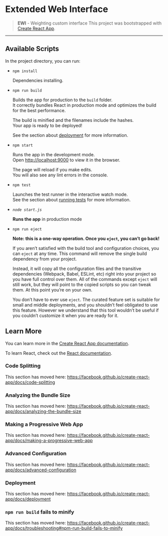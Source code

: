 # **E**xtended **W**eb **I**nterface
> **EWI** - Weighting custom interface
This project was bootstrapped with [Create React App](https://github.com/facebook/create-react-app).
***

## Available Scripts
In the project directory, you can run:

- `npm install`

	Dependencies installing.

- `npm run build`

	Builds the app for production to the `build` folder.<br />
	It correctly bundles React in production mode and optimizes the build for the best performance.

	The build is minified and the filenames include the hashes.<br />
	Your app is ready to be deployed!

	See the section about [deployment](https://facebook.github.io/create-react-app/docs/deployment) for more information.

- `npm start`

	Runs the app in the development mode.<br />
	Open [http://localhost:9000](http://localhost:9000) to view it in the browser.

	The page will reload if you make edits.<br />
	You will also see any lint errors in the console.

- `npm test`

	Launches the test runner in the interactive watch mode.<br />
	See the section about [running tests](https://facebook.github.io/create-react-app/docs/running-tests) for more information.



- *`node start.js`*

	**Runs the app** in production mode

- `npm run eject`

	**Note: this is a one-way operation. Once you `eject`, you can’t go back!**

	If you aren’t satisfied with the build tool and configuration choices, you can `eject` at any time. This command will remove the single build dependency from your project.

	Instead, it will copy all the configuration files and the transitive dependencies (Webpack, Babel, ESLint, etc) right into your project so you have full control over them. All of the commands except `eject` will still work, but they will point to the copied scripts so you can tweak them. At this point you’re on your own.

	You don’t have to ever use `eject`. The curated feature set is suitable for small and middle deployments, and you shouldn’t feel obligated to use this feature. However we understand that this tool wouldn’t be useful if you couldn’t customize it when you are ready for it.

## Learn More

You can learn more in the [Create React App documentation](https://facebook.github.io/create-react-app/docs/getting-started).

To learn React, check out the [React documentation](https://reactjs.org/).

### Code Splitting

This section has moved here: https://facebook.github.io/create-react-app/docs/code-splitting

### Analyzing the Bundle Size

This section has moved here: https://facebook.github.io/create-react-app/docs/analyzing-the-bundle-size

### Making a Progressive Web App

This section has moved here: https://facebook.github.io/create-react-app/docs/making-a-progressive-web-app

### Advanced Configuration

This section has moved here: https://facebook.github.io/create-react-app/docs/advanced-configuration

### Deployment

This section has moved here: https://facebook.github.io/create-react-app/docs/deployment

### `npm run build` fails to minify

This section has moved here: https://facebook.github.io/create-react-app/docs/troubleshooting#npm-run-build-fails-to-minify

